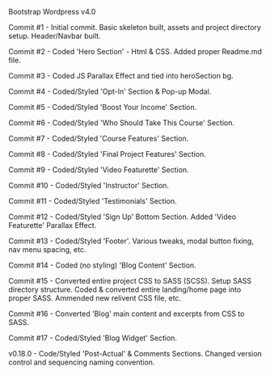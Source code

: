 Bootstrap  Wordpress v4.0

Commit #1 - Initial commit. Basic skeleton built, assets and project directory setup. Header/Navbar built.

Commit #2 - Coded 'Hero Section' - Html & CSS. Added proper Readme.md file.

Commit #3 - Coded JS Parallax Effect and tied into heroSection bg.

Commit #4 - Coded/Styled 'Opt-In' Section & Pop-up Modal.

Commit #5 - Coded/Styled 'Boost Your Income' Section.

Commit #6 - Coded/Styled 'Who Should Take This Course' Section.

Commit #7 - Coded/Styled 'Course Features' Section.

Commit #8 - Coded/Styled 'Final Project Features' Section.

Commit #9 - Coded/Styled 'Video Featurette' Section.

Commit #10 - Coded/Styled 'Instructor' Section.

Commit #11 - Coded/Styled 'Testimonials' Section.

Commit #12 - Coded/Styled 'Sign Up' Bottom Section. Added 'Video Featurette' Parallax Effect.

Commit #13 - Coded/Styled 'Footer'. Various tweaks, modal button fixing, nav menu spacing, etc.

Commit #14 - Coded (no styling) 'Blog Content' Section.

Commit #15 - Converted entire project CSS to SASS (SCSS). Setup SASS directory structure. Coded & converted entire landing/home page into proper SASS. Ammended new relivent CSS file, etc.

Commit #16 - Converted 'Blog' main content and excerpts from CSS to SASS.

Commit #17 - Coded/Styled 'Blog Widget' Section.

v0.18.0 - Code/Styled 'Post-Actual' & Comments Sections. Changed version control and sequencing naming convention.